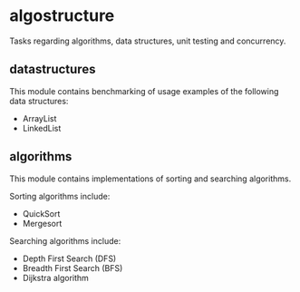 # algostructure
Tasks regarding algorithms, data structures, unit testing and concurrency.


## datastructures
This module contains benchmarking of usage examples of the following data structures:
 - ArrayList
 - LinkedList


## algorithms
This module contains implementations of sorting and searching algorithms.

Sorting algorithms include:
 - QuickSort
 - Mergesort

Searching algorithms include:
 - Depth First Search (DFS)
 - Breadth First Search (BFS)
 - Dijkstra algorithm